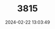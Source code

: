 ---
title: "3815"
category: "Capricornis rubidus"
draft: false
date: 2024-02-22 13:03:49
languages:
  English: ["Arakan Serow", "Red Serow", "Burmese Red Serow"]
  German: ["Roter Serau"]
---
